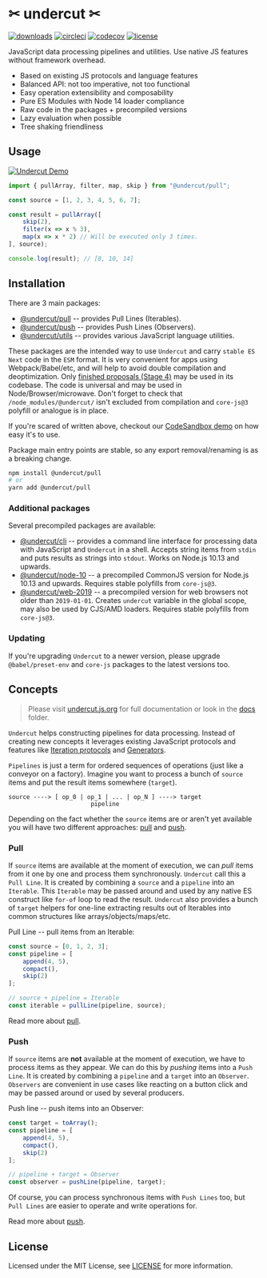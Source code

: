 # ✂ undercut ✂

[![downloads](https://img.shields.io/npm/dm/@undercut/utils)](https://www.npmjs.com/package/@undercut/utils)
[![circleci](https://circleci.com/gh/the-spyke/undercut.svg?style=shield)](https://circleci.com/gh/the-spyke/undercut)
[![codecov](https://codecov.io/gh/the-spyke/undercut/branch/master/graph/badge.svg)](https://codecov.io/gh/the-spyke/undercut)
[![license](https://img.shields.io/npm/l/undercut.svg)](https://github.com/the-spyke/undercut/blob/master/LICENSE)

JavaScript data processing pipelines and utilities. Use native JS features without framework overhead.

- Based on existing JS protocols and language features
- Balanced API: not too imperative, not too functional
- Easy operation extensibility and composability
- Pure ES Modules with Node 14 loader compliance
- Raw code in the packages + precompiled versions
- Lazy evaluation when possible
- Tree shaking friendliness

## Usage

[![Undercut Demo](https://codesandbox.io/static/img/play-codesandbox.svg)](https://codesandbox.io/s/undercut-demo-1up46?fontsize=14&hidenavigation=1&moduleview=1&theme=dark&previewwindow=console)

```js
import { pullArray, filter, map, skip } from "@undercut/pull";

const source = [1, 2, 3, 4, 5, 6, 7];

const result = pullArray([
    skip(2),
    filter(x => x % 3),
    map(x => x * 2) // Will be executed only 3 times.
], source);

console.log(result); // [8, 10, 14]
```

## Installation

There are 3 main packages:

- [@undercut/pull](https://www.npmjs.com/package/@undercut/pull) -- provides Pull Lines (Iterables).
- [@undercut/push](https://www.npmjs.com/package/@undercut/push) -- provides Push Lines (Observers).
- [@undercut/utils](https://www.npmjs.com/package/@undercut/utils) -- provides various JavaScript language utilities.

These packages are the intended way to use `Undercut` and carry `stable ES Next` code in the `ESM` format. It is very convenient for apps using Webpack/Babel/etc, and will help to avoid double compilation and deoptimization. Only [finished proposals (Stage 4)](https://github.com/tc39/proposals/blob/master/finished-proposals.md) may be used in its codebase. The code is universal and may be used in Node/Browser/microwave. Don't forget to check that `/node_modules/@undercut/` isn't excluded from compilation and `core-js@3` polyfill or analogue is in place.

If you're scared of written above, checkout our [CodeSandbox demo](https://codesandbox.io/s/undercut-demo-1up46?fontsize=14&hidenavigation=1&moduleview=1&theme=dark&previewwindow=console) on how easy it's to use.

Package main entry points are stable, so any export removal/renaming is as a breaking change.

```sh
npm install @undercut/pull
# or
yarn add @undercut/pull
```

### Additional packages

Several precompiled packages are available:

- [@undercut/cli](https://www.npmjs.com/package/@undercut/cli) -- provides a command line interface for processing data with JavaScript and `Undercut` in a shell. Accepts string items from `stdin` and puts results as strings into `stdout`. Works on Node.js 10.13 and upwards.
- [@undercut/node-10](https://www.npmjs.com/package/@undercut/node-10) -- a precompiled CommonJS version for Node.js 10.13 and upwards. Requires stable polyfills from `core-js@3`.
- [@undercut/web-2019](https://www.npmjs.com/package/@undercut/web-2019) -- a precompiled version for web browsers not older than `2019-01-01`. Creates `undercut` variable in the global scope, may also be used by CJS/AMD loaders. Requires stable polyfills from `core-js@3`.

### Updating

If you're upgrading `Undercut` to a newer version, please upgrade `@babel/preset-env` and `core-js` packages to the latest versions too.

## Concepts

> Please visit [undercut.js.org](https://undercut.js.org) for full documentation or look in the [docs](docs/) folder.

`Undercut` helps constructing pipelines for data processing. Instead of creating new concepts it leverages existing JavaScript protocols and features like [Iteration protocols](https://developer.mozilla.org/en-US/docs/Web/JavaScript/Reference/Iteration_protocols) and [Generators](https://developer.mozilla.org/en-US/docs/Web/JavaScript/Reference/Statements/function*).

`Pipelines` is just a term for ordered sequences of operations (just like a conveyor on a factory). Imagine you want to process a bunch of `source` items and put the result items somewhere (`target`).

```text
source ----> [ op_0 | op_1 | ... | op_N ] ----> target
                       pipeline
```

Depending on the fact whether the `source` items are or aren't yet available you will have two different approaches: [pull](#pull) and [push](#push).

### Pull

If `source` items are available at the moment of execution, we can *pull* items from it one by one and process them synchronously. `Undercut` call this a `Pull Line`. It is created by combining a `source` and a `pipeline` into an `Iterable`. This `Iterable` may be passed around and used by any native ES construct like `for-of` loop to read the result. `Undercut` also provides a bunch of `target` helpers for one-line extracting results out of Iterables into common structures like arrays/objects/maps/etc.

Pull Line -- pull items from an Iterable:

```js
const source = [0, 1, 2, 3];
const pipeline = [
    append(4, 5),
    compact(),
    skip(2)
];

// source + pipeline = Iterable
const iterable = pullLine(pipeline, source);
```

Read more about [pull](https://undercut.js.org/docs/pull/overview).

### Push

If `source` items are **not** available at the moment of execution, we have to process items as they appear. We can do this by *pushing* items into a `Push Line`. It is created by combining a `pipeline` and a `target` into an `Observer`. `Observers` are convenient in use cases like reacting on a button click and may be passed around or used by several producers.

Push line -- push items into an Observer:

```js
const target = toArray();
const pipeline = [
    append(4, 5),
    compact(),
    skip(2)
];

// pipeline + target = Observer
const observer = pushLine(pipeline, target);
```

Of course, you can process synchronous items with `Push Lines` too, but `Pull Lines` are easier to operate and write operations for.

Read more about [push](https://undercut.js.org/docs/push/overview).

## License

Licensed under the MIT License, see [LICENSE](LICENSE) for more information.
